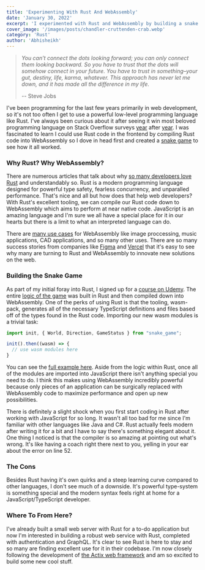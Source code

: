 ```yaml
---
title: 'Experimenting With Rust And WebAssembly'
date: 'January 30, 2022'
excerpt: 'I experimented with Rust and WebAssembly by building a snake game in the browser. Heres what I learned.'
cover_image: '/images/posts/chandler-cruttenden-crab.webp'
category: 'Rust'
author: 'Abhisheikh'
---
```


> _You can’t connect the dots looking forward; you can only connect them looking backward. So you have to trust that the dots will somehow connect in your future. You have to trust in something–your gut, destiny, life, karma, whatever. This approach has never let me down, and it has made all the difference in my life._
>
> -- Steve Jobs

I've been programming for the last few years primarily in web development, so it's not too often I get to use a powerful low-level programming language like Rust. I've always been curious about it after seeing it win most
beloved programming language on Stack Overflow surveys [year](https://insights.stackoverflow.com/survey/2020?utm_source=twitter&utm_medium=social&utm_campaign=dev-survey-2020#technology-most-loved-dreaded-and-wanted-languages-loved) after [year](https://insights.stackoverflow.com/survey/2021#technology-most-loved-dreaded-and-wanted). I was fascinated to learn I could use Rust code in the frontend by compiling Rust code into WebAssembly so I dove in head first and created a [snake game](https://rust-snake-game.herokuapp.com/) to see how it all worked.

### Why Rust? Why WebAssembly?

There are numerous articles that talk about why [so many developers love Rust](https://stackoverflow.blog/2020/06/05/why-the-developers-who-use-rust-love-it-so-much/) and understandably so. Rust is a modern programming language designed for powerful type safety, fearless concurrency, and unparalled performance. That's nice and all but how does that help web developers? With Rust's excellent tooling, we can compile our Rust code down to WebAssembly which aims to perform at near native code. JavaScript is an amazing language and I'm sure we all have a special place for it in our hearts but there is a limit to what an interpreted language can do.

There are [many use cases](https://webassembly.org/docs/use-cases/) for WebAssembly like image proccessing, music applications, CAD applications, and so many other uses. There are so many success stories from companies like [Figma](https://www.figma.com/blog/webassembly-cut-figmas-load-time-by-3x/) and [Vercel](https://nextjs.org/blog/next-11-1#adopting-rust-based-swc) that it's easy to see why many are turning to Rust and WebAssembly to innovate new solutions on the web.

### Building the Snake Game

As part of my initial foray into Rust, I signed up for a [course on Udemy](https://www.udemy.com/course/rust-webassembly-with-js-ts-the-practical-guide/). The entire [logic of the game](https://github.com/Abhisheikh-G/rust_wasm_ts_snake_game/blob/main/src/lib.rs) was built in Rust and then compiled down into WebAssembly. One of the perks of using Rust is that the tooling, wasm-pack, generates all of the necessary TypeScript definitions and files based off of the types found in the Rust code. Importing our new wasm modules is a trivial task:

```javascript
import init, { World, Direction, GameStatus } from "snake_game";

init().then((wasm) => {
  // use wasm modules here
}    

```

You can see the [full example here](https://github.com/Abhisheikh-G/rust_wasm_ts_snake_game/blob/main/www/index.ts). Aside from the logic within Rust, once all of the modules are imported into JavaScript there isn't anything special you need to do. I think this makes using WebAssembly incredibly powerful because only pieces of an application can be surgically replaced with WebAssembly code to maximize performance and open up new possibilities.

There is definitely a slight shock when you first start coding in Rust after working with JavaScript for so long. It wasn't all too bad for me since I'm familiar with other languages like Java and C#. Rust actually feels modern after writing it for a bit and I have to say there's something elegant about it. One thing I noticed is that the compiler is so amazing at pointing out what's wrong. It's like having a coach right there next to you, yelling in your ear about the error on line 52.

### The Cons

Besides Rust having it's own quirks and a steep learning curve compared to other languages, I don't see much of a downside. It's powerful type-system is something special and the modern syntax feels right at home for a JavaScript/TypeScript developer.

### Where To From Here?

I've already built a small web server with Rust for a to-do application but now I'm interested in building a robust web service with Rust, completed with authentication and GraphQL. It's clear to see Rust is here to stay and so many are finding excellent use for it in their codebase. I'm now closely following the development of [the Actix web framework](https://actix.rs/) and am so excited to build some new cool stuff.
